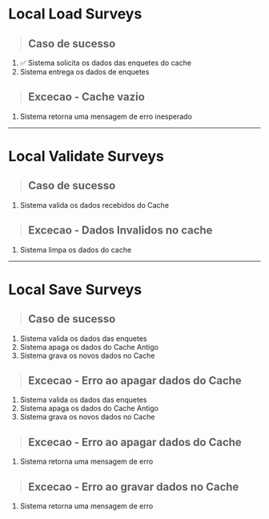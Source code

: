 # Local Load Surveys

> ## Caso de sucesso
1. ✅ Sistema solicita os dados das enquetes do cache
2. Sistema entrega os dados de enquetes

> ## Excecao - Cache vazio
1. Sistema retorna uma mensagem de erro inesperado

---

# Local Validate Surveys

> ## Caso de sucesso
1. Sistema valida os dados recebidos do Cache

> ## Excecao - Dados Invalidos no cache
1. Sistema limpa os dados do cache

---

# Local Save Surveys

> ## Caso de sucesso
1. Sistema valida os dados das enquetes
2. Sistema apaga os dados do Cache Antigo
3. Sistema grava os novos dados no Cache

> ## Excecao - Erro ao apagar dados do Cache
1. Sistema valida os dados das enquetes
2. Sistema apaga os dados do Cache Antigo
3. Sistema grava os novos dados no Cache

> ## Excecao - Erro ao apagar dados do Cache
1. Sistema retorna uma mensagem de erro

> ## Excecao - Erro ao gravar dados no Cache
1. Sistema retorna uma mensagem de erro